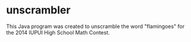 unscrambler
===========

This Java program was created to unscramble the word "flamingoes" for the 2014 IUPUI High School Math Contest.
